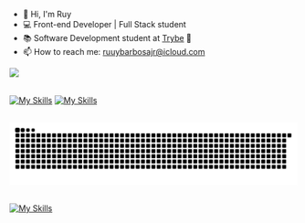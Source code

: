 - :wave: Hi, I'm Ruy
- 💻 Front-end Developer | Full Stack student
- :books: Software Development student at <a href="https://www.betrybe.com/">Trybe</a> :rocket: <br>
- 📫 How to reach me: ruuybarbosajr@icloud.com

<div>
  <a href="https://github.com/Ruuybarbosajr">
  <img height="180em" src="https://github-readme-stats.vercel.app/api?username=Ruuybarbosajr&show_icons=true&theme=merko&include_all_commits=true&count_private=true"/>
</div>

##
  
  [![My Skills](https://skills.thijs.gg/icons?i=instagram&theme=dark)](https://www.instagram.com/ruuybarbosajr/)    [![My Skills](https://skills.thijs.gg/icons?i=linkedin&theme=dark)](https://www.linkedin.com/in/ruybarbosajr/)
 
##

![Snake animation](https://github.com/Ruuybarbosajr/Ruuybarbosajr/blob/output/github-contribution-grid-snake.svg)
##
  
  [![My Skills](https://skills.thijs.gg/icons?i=js,html,css,nodejs,chai,sequelize,mocha,express,prisma,mysql,ts,docker,git,react,redux,jest&theme=dark)](#)
